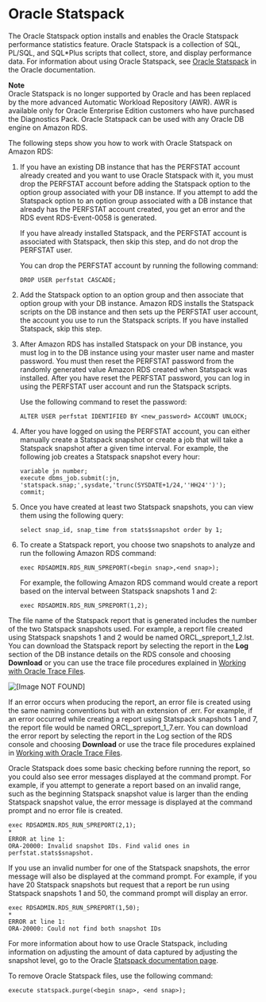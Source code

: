 # Oracle Statspack<a name="Appendix.Oracle.Options.Statspack"></a>

The Oracle Statspack option installs and enables the Oracle Statspack performance statistics feature\. Oracle Statspack is a collection of SQL, PL/SQL, and SQL\*Plus scripts that collect, store, and display performance data\. For information about using Oracle Statspack, see [Oracle Statspack](http://docs.oracle.com/cd/E13160_01/wli/docs10gr3/dbtuning/statsApdx.html) in the Oracle documentation\. 

**Note**  
Oracle Statspack is no longer supported by Oracle and has been replaced by the more advanced Automatic Workload Repository \(AWR\)\. AWR is available only for Oracle Enterprise Edition customers who have purchased the Diagnostics Pack\. Oracle Statspack can be used with any Oracle DB engine on Amazon RDS\. 

The following steps show you how to work with Oracle Statspack on Amazon RDS:

1. If you have an existing DB instance that has the PERFSTAT account already created and you want to use Oracle Statspack with it, you must drop the PERFSTAT account before adding the Statspack option to the option group associated with your DB instance\. If you attempt to add the Statspack option to an option group associated with a DB instance that already has the PERFSTAT account created, you get an error and the RDS event RDS\-Event\-0058 is generated\.

   If you have already installed Statspack, and the PERFSTAT account is associated with Statspack, then skip this step, and do not drop the PERFSTAT user\.

   You can drop the PERFSTAT account by running the following command:

   ```
   DROP USER perfstat CASCADE;
   ```

1. Add the Statspack option to an option group and then associate that option group with your DB instance\. Amazon RDS installs the Statspack scripts on the DB instance and then sets up the PERFSTAT user account, the account you use to run the Statspack scripts\. If you have installed Statspack, skip this step\. 

1. After Amazon RDS has installed Statspack on your DB instance, you must log in to the DB instance using your master user name and master password\. You must then reset the PERFSTAT password from the randomly generated value Amazon RDS created when Statspack was installed\. After you have reset the PERFSTAT password, you can log in using the PERFSTAT user account and run the Statspack scripts\. 

   Use the following command to reset the password:

   ```
   ALTER USER perfstat IDENTIFIED BY <new_password> ACCOUNT UNLOCK;
   ```

1. After you have logged on using the PERFSTAT account, you can either manually create a Statspack snapshot or create a job that will take a Statspack snapshot after a given time interval\. For example, the following job creates a Statspack snapshot every hour:  

   ```
   variable jn number;
   execute dbms_job.submit(:jn, 'statspack.snap;',sysdate,'trunc(SYSDATE+1/24,''HH24'')');
   commit;
   ```

1. Once you have created at least two Statspack snapshots, you can view them using the following query:  

   ```
   select snap_id, snap_time from stats$snapshot order by 1;
   ```

1. To create a Statspack report, you choose two snapshots to analyze and run the following Amazon RDS command:

   ```
   exec RDSADMIN.RDS_RUN_SPREPORT(<begin snap>,<end snap>);
   ```

   For example, the following Amazon RDS command would create a report based on the interval between Statspack snapshots 1 and 2:

   ```
   exec RDSADMIN.RDS_RUN_SPREPORT(1,2);
   ```

The file name of the Statspack report that is generated includes the number of the two Statspack snapshots used\. For example, a report file created using Statspack snapshots 1 and 2 would be named ORCL\_spreport\_1\_2\.lst\. You can download the Statspack report by selecting the report in the **Log** section of the DB instance details on the RDS console and choosing **Download** or you can use the trace file procedures explained in [Working with Oracle Trace Files](USER_LogAccess.Concepts.Oracle.md#USER_LogAccess.Concepts.Oracle.WorkingWithTracefiles)\. 

![\[Image NOT FOUND\]](http://docs.aws.amazon.com/AmazonRDS/latest/UserGuide/images/statspack1.png)

If an error occurs when producing the report, an error file is created using the same naming conventions but with an extension of \.err\. For example, if an error occurred while creating a report using Statspack snapshots 1 and 7, the report file would be named ORCL\_spreport\_1\_7\.err\. You can download the error report by selecting the report in the Log section of the RDS console and choosing **Download** or use the trace file procedures explained in [Working with Oracle Trace Files](USER_LogAccess.Concepts.Oracle.md#USER_LogAccess.Concepts.Oracle.WorkingWithTracefiles)\.

Oracle Statspack does some basic checking before running the report, so you could also see error messages displayed at the command prompt\. For example, if you attempt to generate a report based on an invalid range, such as the beginning Statspack snapshot value is larger than the ending Statspack snapshot value, the error message is displayed at the command prompt and no error file is created\.

```
exec RDSADMIN.RDS_RUN_SPREPORT(2,1);
*
ERROR at line 1:
ORA-20000: Invalid snapshot IDs. Find valid ones in perfstat.stats$snapshot.
```

If you use an invalid number for one of the Statspack snapshots, the error message will also be displayed at the command prompt\. For example, if you have 20 Statspack snapshots but request that a report be run using Statspack snapshots 1 and 50, the command prompt will display an error\.

```
exec RDSADMIN.RDS_RUN_SPREPORT(1,50);
*
ERROR at line 1:
ORA-20000: Could not find both snapshot IDs
```

For more information about how to use Oracle Statspack, including information on adjusting the amount of data captured by adjusting the snapshot level, go to the Oracle [Statspack documentation page](http://docs.oracle.com/cd/B10500_01/server.920/a96533/statspac.htm)\.

To remove Oracle Statspack files, use the following command: 

```
execute statspack.purge(<begin snap>, <end snap>); 
```

## <a name="Appendix.Oracle.Options.Statspack.Related"></a>